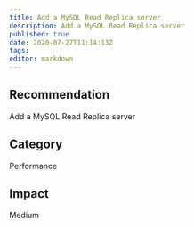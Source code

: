 ```yaml
---
title: Add a MySQL Read Replica server
description: Add a MySQL Read Replica server
published: true
date: 2020-07-27T11:14:13Z
tags:
editor: markdown
---
```


## Recommendation
Add a MySQL Read Replica server

## Category
Performance

## Impact
Medium

